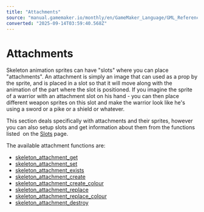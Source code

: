 ```yaml
---
title: "Attachments"
source: "manual.gamemaker.io/monthly/en/GameMaker_Language/GML_Reference/Asset_Management/Sprites/Skeletal_Animation/Attachments/Attachments.htm"
converted: "2025-09-14T03:59:40.568Z"
---
```


# Attachments

Skeleton animation sprites can have "slots" where you can place "attachments". An attachment is simply an image that can used as a prop by the sprite, and is placed in a slot so that it will move along with the animation of the part where the slot is positioned. If you imagine the sprite of a warrior with an attachment slot on his hand - you can then place different weapon sprites on this slot and make the warrior look like he's using a sword or a pike or a shield or whatever.

This section deals specifically with attachments and their sprites, however you can also setup slots and get information about them from the functions listed  on the [Slots](../Slots/Slots.md) page.

The available attachment functions are:

-   [skeleton\_attachment\_get](../../../../../../../../../GameMaker_Language/GML_Reference/Asset_Management/Sprites/Skeletal_Animation/Attachments/skeleton_attachment_get.md)
-   [skeleton\_attachment\_set](../../../../../../../../../GameMaker_Language/GML_Reference/Asset_Management/Sprites/Skeletal_Animation/Attachments/skeleton_attachment_set.md)
-   [skeleton\_attachment\_exists](../../../../../../../../../GameMaker_Language/GML_Reference/Asset_Management/Sprites/Skeletal_Animation/Attachments/skeleton_attachment_exists.md)
-   [skeleton\_attachment\_create](../../../../../../../../../GameMaker_Language/GML_Reference/Asset_Management/Sprites/Skeletal_Animation/Attachments/skeleton_attachment_create.md)
-   [skeleton\_attachment\_create\_colour](../../../../../../../../../GameMaker_Language/GML_Reference/Asset_Management/Sprites/Skeletal_Animation/Attachments/skeleton_attachment_create_colour.md)
-   [skeleton\_attachment\_replace](../../../../../../../../../GameMaker_Language/GML_Reference/Asset_Management/Sprites/Skeletal_Animation/Attachments/skeleton_attachment_replace.md)
-   [skeleton\_attachment\_replace\_colour](../../../../../../../../../GameMaker_Language/GML_Reference/Asset_Management/Sprites/Skeletal_Animation/Attachments/skeleton_attachment_replace_colour.md)
-   [skeleton\_attachment\_destroy](../../../../../../../../../GameMaker_Language/GML_Reference/Asset_Management/Sprites/Skeletal_Animation/Attachments/skeleton_attachment_destroy.md)